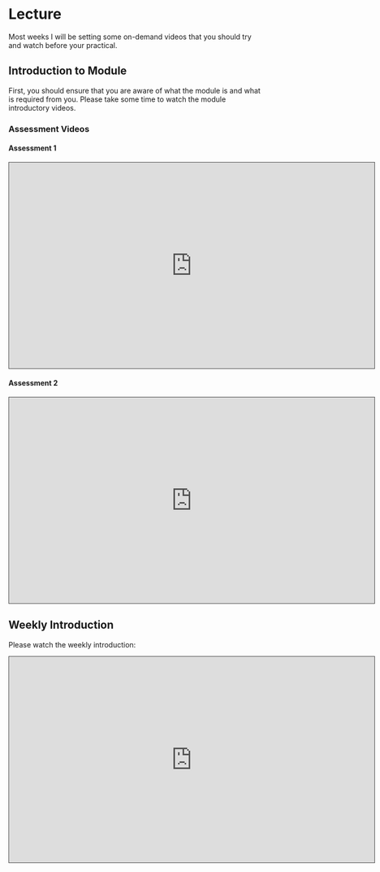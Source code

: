 # Lecture

Most weeks I will be setting some on-demand videos that you should try and watch before your practical.

## Introduction to Module

First, you should ensure that you are aware of what the module is and what is required from you. Please take some time to watch the module introductory videos.

### Assessment Videos

#### Assessment 1

<iframe src="https://solent.cloud.panopto.eu/Panopto/Pages/Embed.aspx?id=752fa121-1233-4c6a-8a4a-adac00d1e61b&autoplay=false&offerviewer=true&showtitle=true&showbrand=false&captions=true&interactivity=all" height="405" width="720" style="border: 1px solid #464646;" allowfullscreen allow="autoplay"></iframe>

#### Assessment 2

<iframe src="https://solent.cloud.panopto.eu/Panopto/Pages/Embed.aspx?id=752fa121-1233-4c6a-8a4a-adac00d1e61b&autoplay=false&offerviewer=true&showtitle=true&showbrand=false&captions=true&interactivity=all" height="405" width="720" style="border: 1px solid #464646;" allowfullscreen allow="autoplay"></iframe>

## Weekly Introduction

Please watch the weekly introduction:

<iframe src="https://solent.cloud.panopto.eu/Panopto/Pages/Embed.aspx?id=eac06dd3-4f6d-4f91-9de8-ac46013224e0&autoplay=false&offerviewer=true&showtitle=true&showbrand=false&start=0&interactivity=all" height="405" width="720" style="border: 1px solid #464646;" allowfullscreen allow="autoplay"></iframe>
